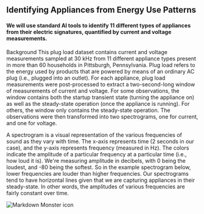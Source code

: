 ## Identifying Appliances from Energy Use Patterns

#### We will use standard AI tools to identify 11 different types of appliances from their electric signatures, quantified by current and voltage measurements.

Background
This plug load dataset contains current and voltage measurements sampled at 30 kHz from 11 different appliance types present in more than 60 households in Pittsburgh, Pennsylvania. Plug load refers to the energy used by products that are powered by means of an ordinary AC plug (i.e., plugged into an outlet). For each appliance, plug load measurements were post-processed to extract a two-second-long window of measurements of current and voltage. For some observations, the window contains both the startup transient state (turning the appliance on) as well as the steady-state operation (once the appliance is running). For others, the window only contains the steady-state operation. The observations were then transformed into two spectrograms, one for current, and one for voltage.

A spectrogram is a visual representation of the various frequencies of sound as they vary with time. The x-axis represents time (2 seconds in our case), and the y-axis represents frequency (measured in Hz). The colors indicate the amplitude of a particular frequency at a particular time (i.e., how loud it is). We're measuring amplitude in decibels, with 0 being the loudest, and -80 being the softest. So in the example spectrogram below, lower frequencies are louder than higher frequencies. Our spectrograms tend to have horizontal lines given that we are capturing appliances in their steady-state. In other words, the amplitudes of various frequencies are fairly constant over time.

<img src="https://s3.amazonaws.com/drivendata-public-assets/example_spectrogram.png"
     alt="Markdown Monster icon"
     style="float: left; margin-right: 10px;" />

